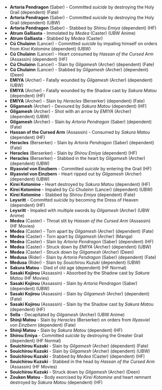 - **Artoria Pendragon** (Saber) - Committed _suicide_ by destroying the Holy Grail (dependent) (Fate)
- **Artoria Pendragon** (Saber) - Committed _suicide_ by destroying the Holy Grail (dependent) (UBW)
- **Artoria Pendragon** (Saber) - Stabbed by _Shirou Emiya_ (dependent) (HF)
- **Atrum Galliasta** - Immolated by _Medea_ (Caster) (UBW Anime)
- **Atrum Galliasta** - Stabbed by _Medea_ (Caster)
- **Cú Chulainn** (Lancer) - Committed _suicide_ by impaling himself on orders from *Kirei Kotomine* (dependent) (UBW)
- **Cú Chulainn** (Lancer) - Heart consumed by _Hassan of the Cursed Arm_ (Assassin) (dependent) (HF)
- **Cú Chulainn** (Lancer) - Slain by _Gilgamesh_ (Archer) (dependent) (Fate)
- **Cú Chulainn** (Lancer) - Stabbed by _Gilgamesh_ (Archer) (dependent) (Deen)
- **EMIYA** (Archer) - Fatally wounded by _Gilgamesh_ (Archer) (dependent) (UBW)
- **EMIYA** (Archer) - Fatally wounded by the Shadow cast by *Sakura Matou* (dependent) (HF)
- **EMIYA** (Archer) - Slain by _Heracles_ (Berserker) (dependent) (Fate)
- **Gilgamesh** (Archer) - Devoured by _Sakura Matou_ (dependent) (HF)
- **Gilgamesh** (Archer) - Shot with an arrow by _EMIYA_ (Archer) (dependent) (UBW)
- **Gilgamesh** (Archer) - Slain by _Artoria Pendragon_ (Saber) (dependent) (Fate)
- **Hassan of the Cursed Arm** (Assassin) - Consumed by _Sakura Matou_ (dependent) (HF)
- **Heracles** (Berserker) - Slain by _Artoria Pendragon_ (Saber) (dependent) (Fate)
- **Heracles** (Berserker) - Slain by _Shirou Emiya_ (dependent) (HF)
- **Heracles** (Berserker) - Stabbed in the heart by _Gilgamesh_ (Archer) (dependent) (UBW)
- **Illyasviel von Einzbern** - Committed _suicide_ by entering the Grail (HF)
- **Illyasviel von Einzbern** - Heart ripped out by _Gilgamesh_ (Archer) (dependent) (UBW)
- **Kirei Kotomine** - Heart destroyed by _Sakura Matou_ (dependent) (HF)
- **Kirei Kotomine** - Impaled by _Cú Chulainn_ (Lancer) (dependent) (UBW)
- **Kirei Kotomine** - Stabbed by _Shirou Emiya_ (dependent) (Fate)
- **Leysritt** - Committed _suicide_ by becoming the Dress of Heaven (dependent) (HF)
- **Leysritt** - Impaled with multiple swords by _Gilgamesh_ (Archer) (UBW Anime)
- **Medea** (Caster) - Throat slit by _Hassan of the Cursed Arm_ (Assassin) (HF Movies)
- **Medea** (Caster) - Torn apart by _Gilgamesh_ (Archer) (dependent) (Fate)
- **Medea** (Caster) - Torn apart by _Gilgamesh_ (Archer) (Manga)
- **Medea** (Caster) - Slain by _Artoria Pendragon_ (Saber) (dependent) (HF)
- **Medea** (Caster) - Struck down by _EMIYA_ (Archer) (dependent) (UBW)
- **Medea** (Caster) - Struck down by _Gilgamesh_ (Archer) (Deen)
- **Medusa** (Rider) - Slain by _Artoria Pendragon_ (Saber) (dependent) (Fate)
- **Medusa** (Rider) - Slain by _Souichirou Kuzuki_ (dependent) (UBW)
- **Sakura Matou** - Died of old age (dependent) (HF Normal)
- **Sasaki Kojirou** (Assassin) - Absorbed by the Shadow cast by *Sakura Matou* (HF Movies)
- **Sasaki Kojirou** (Assassin) - Slain by _Artoria Pendragon_ (Saber) (dependent) (UBW)
- **Sasaki Kojirou** (Assassin) - Slain by _Gilgamesh_ (Archer) (dependent) (Fate)
- **Sasaki Kojirou** (Assassin) - Slain by the Shadow cast by *Sakura Matou* (dependent) (HF)
- **Sella** - Decapitated by _Gilgamesh_ (Archer) (UBW Anime)
- **Shinji Matou** - Slain by _Heracles_ (Berserker) on orders from *Illyasviel von Einzbern* (dependent) (Fate)
- **Shinji Matou** - Slain by _Sakura Matou_ (dependent) (HF)
- **Shirou Emiya** - Committed _suicide_ by destroying the Greater Grail (dependent) (HF Normal)
- **Souichirou Kuzuki** - Slain by _Gilgamesh_ (Archer) (dependent) (Fate)
- **Souichirou Kuzuki** - Slain by _Gilgamesh_ (Archer) (dependent) (UBW)
- **Souichirou Kuzuki** - Stabbed by _Medea_ (Caster) (dependent) (HF)
- **Souichirou Kuzuki** - Stabbed in the head by _Hassan of the Cursed Arm_ (Assassin) (HF Movies)
- **Souichirou Kuzuki** - Struck down by _Gilgamesh_ (Archer) (Deen)
- **Zouken Matou** - Body exorcised by _Kirei Kotomine_ and heart remnant destroyed by _Sakura Matou_ (dependent) (HF)